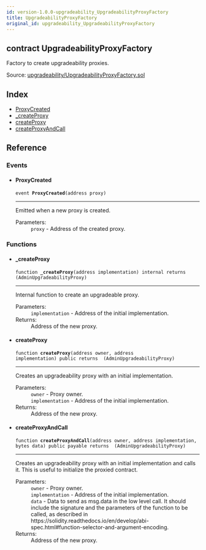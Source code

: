 ```yaml
---
id: version-1.0.0-upgradeability_UpgradeabilityProxyFactory
title: UpgradeabilityProxyFactory
original_id: upgradeability_UpgradeabilityProxyFactory
---
```


<div class="contract-doc"><div class="contract"><h2 class="contract-header"><span class="contract-kind">contract</span> UpgradeabilityProxyFactory</h2><p class="description">Factory to create upgradeability proxies.</p><div class="source">Source: <a href="https://github.com/zeppelinos/zos-lib/blob/v1.0.0/contracts/upgradeability/UpgradeabilityProxyFactory.sol" target="_blank">upgradeability/UpgradeabilityProxyFactory.sol</a></div></div><div class="index"><h2>Index</h2><ul><li><a href="upgradeability_UpgradeabilityProxyFactory.html#ProxyCreated">ProxyCreated</a></li><li><a href="upgradeability_UpgradeabilityProxyFactory.html#_createProxy">_createProxy</a></li><li><a href="upgradeability_UpgradeabilityProxyFactory.html#createProxy">createProxy</a></li><li><a href="upgradeability_UpgradeabilityProxyFactory.html#createProxyAndCall">createProxyAndCall</a></li></ul></div><div class="reference"><h2>Reference</h2><div class="events"><h3>Events</h3><ul><li><div class="item event"><span id="ProxyCreated" class="anchor-marker"></span><h4 class="name">ProxyCreated</h4><div class="body"><code class="signature">event <strong>ProxyCreated</strong><span>(address proxy) </span></code><hr/><div class="description"><p>Emitted when a new proxy is created.</p></div><dl><dt><span class="label-parameters">Parameters:</span></dt><dd><div><code>proxy</code> - Address of the created proxy.</div></dd></dl></div></div></li></ul></div><div class="functions"><h3>Functions</h3><ul><li><div class="item function"><span id="_createProxy" class="anchor-marker"></span><h4 class="name">_createProxy</h4><div class="body"><code class="signature">function <strong>_createProxy</strong><span>(address implementation) </span><span>internal </span><span>returns  (AdminUpgradeabilityProxy) </span></code><hr/><div class="description"><p>Internal function to create an upgradeable proxy.</p></div><dl><dt><span class="label-parameters">Parameters:</span></dt><dd><div><code>implementation</code> - Address of the initial implementation.</div></dd><dt><span class="label-return">Returns:</span></dt><dd>Address of the new proxy.</dd></dl></div></div></li><li><div class="item function"><span id="createProxy" class="anchor-marker"></span><h4 class="name">createProxy</h4><div class="body"><code class="signature">function <strong>createProxy</strong><span>(address owner, address implementation) </span><span>public </span><span>returns  (AdminUpgradeabilityProxy) </span></code><hr/><div class="description"><p>Creates an upgradeability proxy with an initial implementation.</p></div><dl><dt><span class="label-parameters">Parameters:</span></dt><dd><div><code>owner</code> - Proxy owner.</div><div><code>implementation</code> - Address of the initial implementation.</div></dd><dt><span class="label-return">Returns:</span></dt><dd>Address of the new proxy.</dd></dl></div></div></li><li><div class="item function"><span id="createProxyAndCall" class="anchor-marker"></span><h4 class="name">createProxyAndCall</h4><div class="body"><code class="signature">function <strong>createProxyAndCall</strong><span>(address owner, address implementation, bytes data) </span><span>public </span><span>payable </span><span>returns  (AdminUpgradeabilityProxy) </span></code><hr/><div class="description"><p>Creates an upgradeability proxy with an initial implementation and calls it. This is useful to initialize the proxied contract.</p></div><dl><dt><span class="label-parameters">Parameters:</span></dt><dd><div><code>owner</code> - Proxy owner.</div><div><code>implementation</code> - Address of the initial implementation.</div><div><code>data</code> - Data to send as msg.data in the low level call. It should include the signature and the parameters of the function to be called, as described in https://solidity.readthedocs.io/en/develop/abi-spec.html#function-selector-and-argument-encoding.</div></dd><dt><span class="label-return">Returns:</span></dt><dd>Address of the new proxy.</dd></dl></div></div></li></ul></div></div></div>
